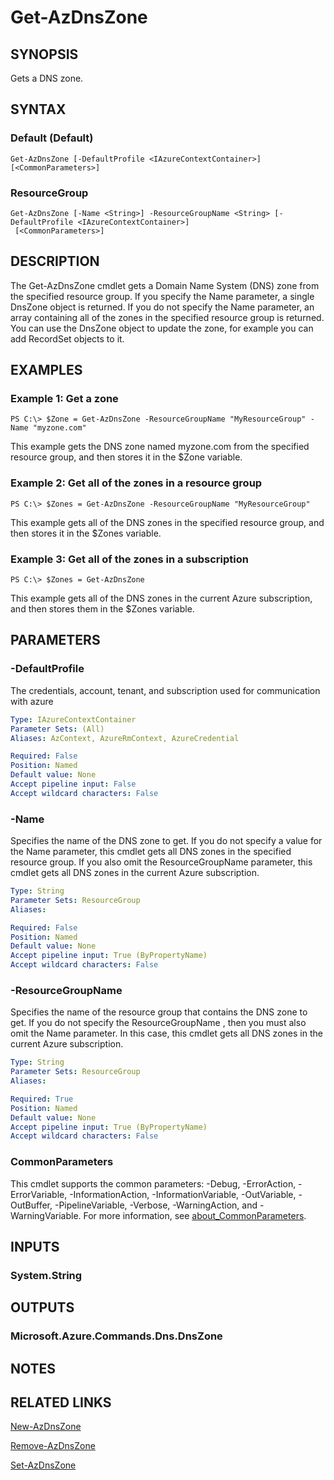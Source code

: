 ﻿---
external help file: Microsoft.Azure.PowerShell.Cmdlets.Dns.dll-Help.xml
Module Name: Az.Dns
online version: https://docs.microsoft.com/en-us/powershell/module/az.dns/get-azdnszone
schema: 2.0.0
---

# Get-AzDnsZone

## SYNOPSIS
Gets a DNS zone.

## SYNTAX

### Default (Default)
```
Get-AzDnsZone [-DefaultProfile <IAzureContextContainer>] [<CommonParameters>]
```

### ResourceGroup
```
Get-AzDnsZone [-Name <String>] -ResourceGroupName <String> [-DefaultProfile <IAzureContextContainer>]
 [<CommonParameters>]
```

## DESCRIPTION
The Get-AzDnsZone cmdlet gets a Domain Name System (DNS) zone from the specified resource group.
If you specify the Name parameter, a single DnsZone object is returned.
If you do not specify the Name parameter, an array containing all of the zones in the specified resource group is returned.
You can use the DnsZone object to update the zone, for example you can add RecordSet objects to it.

## EXAMPLES

### Example 1: Get a zone
```
PS C:\> $Zone = Get-AzDnsZone -ResourceGroupName "MyResourceGroup" -Name "myzone.com"
```

This example gets the DNS zone named myzone.com from the specified resource group, and then stores it in the $Zone variable.

### Example 2: Get all of the zones in a resource group
```
PS C:\> $Zones = Get-AzDnsZone -ResourceGroupName "MyResourceGroup"
```

This example gets all of the DNS zones in the specified resource group, and then stores it in the $Zones variable.

### Example 3: Get all of the zones in a subscription
```
PS C:\> $Zones = Get-AzDnsZone
```

This example gets all of the DNS zones in the current Azure subscription, and then stores them in the $Zones variable.

## PARAMETERS

### -DefaultProfile
The credentials, account, tenant, and subscription used for communication with azure

```yaml
Type: IAzureContextContainer
Parameter Sets: (All)
Aliases: AzContext, AzureRmContext, AzureCredential

Required: False
Position: Named
Default value: None
Accept pipeline input: False
Accept wildcard characters: False
```

### -Name
Specifies the name of the DNS zone to get.
If you do not specify a value for the Name parameter, this cmdlet gets all DNS zones in the specified resource group.
If you also omit the ResourceGroupName parameter, this cmdlet gets all DNS zones in the current Azure subscription.

```yaml
Type: String
Parameter Sets: ResourceGroup
Aliases:

Required: False
Position: Named
Default value: None
Accept pipeline input: True (ByPropertyName)
Accept wildcard characters: False
```

### -ResourceGroupName
Specifies the name of the resource group that contains the DNS zone to get.
If you do not specify the ResourceGroupName , then you must also omit the Name parameter.
In this case, this cmdlet gets all DNS zones in the current Azure subscription.

```yaml
Type: String
Parameter Sets: ResourceGroup
Aliases:

Required: True
Position: Named
Default value: None
Accept pipeline input: True (ByPropertyName)
Accept wildcard characters: False
```

### CommonParameters
This cmdlet supports the common parameters: -Debug, -ErrorAction, -ErrorVariable, -InformationAction, -InformationVariable, -OutVariable, -OutBuffer, -PipelineVariable, -Verbose, -WarningAction, and -WarningVariable. For more information, see [about_CommonParameters](http://go.microsoft.com/fwlink/?LinkID=113216).

## INPUTS

### System.String
## OUTPUTS

### Microsoft.Azure.Commands.Dns.DnsZone
## NOTES

## RELATED LINKS

[New-AzDnsZone]()

[Remove-AzDnsZone]()

[Set-AzDnsZone]()

